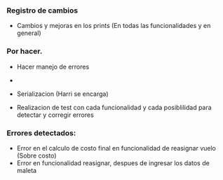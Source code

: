 ### Registro de cambios

- Cambios y mejoras en los prints (En todas las funcionalidades y en general)


### Por hacer.

- Hacer manejo de errores
- 

- Serializacion (Harri se encarga)
- Realizacion de test con cada funcionalidad y cada posiblilidad para detectar y corregir errores


### Errores detectados:

- Error en el calculo de costo final en funcionalidad de reasignar vuelo (Sobre costo)
- Error en funcionalidad reasignar, despues de ingresar los datos de maleta